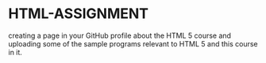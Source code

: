 # HTML-ASSIGNMENT
creating a page in your GitHub profile about the HTML 5 course and uploading some of the sample programs relevant to HTML 5 and this course in it. 
